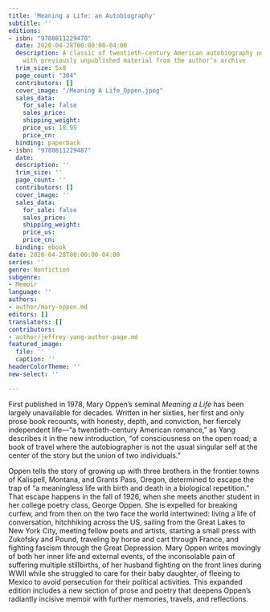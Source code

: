 ```yaml
---
title: 'Meaning a Life: an Autobiography'
subtitle: ''
editions:
- isbn: "9780811229470"
  date: 2020-04-28T00:00:00-04:00
  description: A classic of twentieth-century American autobiography now back in print
    with previously unpublished material from the author’s archive
  trim_size: 5x8
  page_count: "304"
  contributors: []
  cover_image: "/Meaning A Life_Oppen.jpeg"
  sales_data:
    for_sale: false
    sales_price: 
    shipping_weight: 
    price_us: 18.95
    price_cn: 
  binding: paperback
- isbn: "9780811229487"
  date: 
  description: ''
  trim_size: ''
  page_count: ''
  contributors: []
  cover_image: ''
  sales_data:
    for_sale: false
    sales_price: 
    shipping_weight: 
    price_us: 
    price_cn: 
  binding: ebook
date: 2020-04-28T00:00:00-04:00
series: ''
genre: Nonfiction
subgenre:
- Memoir
language: ''
authors:
- author/mary-oppen.md
editors: []
translators: []
contributors:
- author/jeffrey-yang-author-page.md
featured_image:
  file: ''
  caption: ''
headerColorTheme: ''
new-select: ''

---
```

First published in 1978, Mary Oppen’s seminal _Meaning a Life_ has been largely unavailable for decades. Written in her sixties, her first and only prose book recounts, with honesty, depth, and conviction, her fiercely independent life—“a twentieth-century American romance,” as Yang describes it in the new introduction, “of consciousness on the open road; a book of travel where the autobiographer is not the usual singular self at the center of the story but the union of two individuals.”

Oppen tells the story of growing up with three brothers in the frontier towns of Kalispell, Montana, and Grants Pass, Oregon, determined to escape the trap of “a meaningless life with birth and death in a biological repetition.” That escape happens in the fall of 1926, when she meets another student in her college poetry class, George Oppen. She is expelled for breaking curfew, and from then on the two face the world intertwined: living a life of conversation, hitchhiking across the US, sailing from the Great Lakes to New York City, meeting fellow poets and artists, starting a small press with Zukofsky and Pound, traveling by horse and cart through France, and fighting fascism through the Great Depression. Mary Oppen writes movingly of both her inner life and external events, of the inconsolable pain of suffering multiple stillbirths, of her husband fighting on the front lines during WWII while she struggled to care for their baby daughter, of fleeing to Mexico to avoid persecution for their political activities. This expanded edition includes a new section of prose and poetry that deepens Oppen’s radiantly incisive memoir with further memories, travels, and reflections.